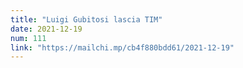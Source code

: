 ```yaml
---
title: "Luigi Gubitosi lascia TIM"
date: 2021-12-19
num: 111
link: "https://mailchi.mp/cb4f880bdd61/2021-12-19"
---
```

